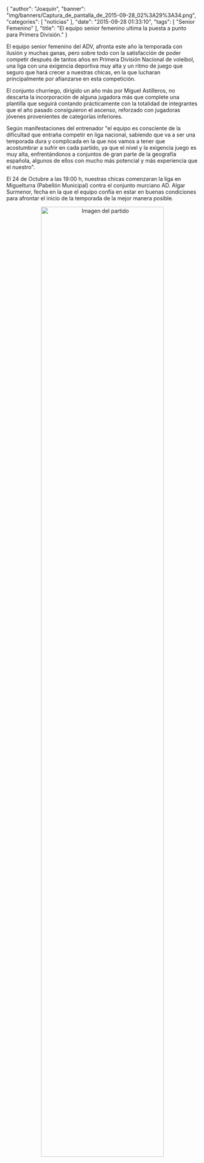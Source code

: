 {
  "author": "Joaquín", 
  "banner": "img/banners/Captura_de_pantalla_de_2015-09-28_02%3A29%3A34.png", 
  "categories": [
    "noticias"
  ], 
  "date": "2015-09-28 01:33:10", 
  "tags": [
    "Senior Femenino"
  ], 
  "title": "El equipo senior femenino ultima la puesta a punto para Primera División."
}

El equipo senior femenino del ADV, afronta este año la temporada con ilusión y muchas ganas, pero sobre todo con la satisfacción de poder competir después de tantos años en Primera División Nacional de voleibol, una liga con una exigencia deportiva muy alta y un ritmo de juego que seguro que hará crecer a nuestras chicas, en la que lucharan principalmente por afianzarse en esta competición. 

El conjunto churriego, dirigido un año más por Miguel Astilleros, no descarta la incorporación de alguna jugadora más que complete una plantilla que seguirá contando prácticamente con la totalidad de integrantes que el año pasado consiguieron el ascenso, reforzado con jugadoras jóvenes provenientes de categorías inferiores.

Según manifestaciones del entrenador "el equipo es consciente de la dificultad que entraña competir en liga nacional, sabiendo que va a ser una temporada dura y complicada en la que nos vamos a tener que acostumbrar a sufrir en cada partido, ya que el nivel y la exigencia juego es muy alta, enfrentándonos a conjuntos de gran parte de la geografía española, algunos de ellos con mucho más potencial y más experiencia que el nuestro". 

El 24 de Octubre a las 19:00 h, nuestras chicas comenzaran la liga en Miguelturra (Pabellón Municipal) contra el conjunto murciano AD. Algar Surmenor, fecha en la que el equipo confía en estar en buenas condiciones para afrontar el inicio de la temporada de la mejor manera posible. 

<center>
<a target="_new" href="http://www.advmiguelturra.org/img/banners/Captura%20de%20pantalla%20de%202015-09-28%2002%3A29%3A34.png"> 
<img alt="Imagen del partido" width="80%" align="center" src="http://www.advmiguelturra.org/img/banners/Captura%20de%20pantalla%20de%202015-09-28%2002%3A29%3A34.png"/> </a> </center>

